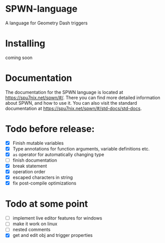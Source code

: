 # SPWN-language

A language for Geometry Dash triggers

# Installing

coming soon

# Documentation

The documentation for the SPWN language is located at https://spu7nix.net/spwn/#/. There you can find more detailed information about SPWN, and how to use it. You can also visit the standard documentation at https://spu7nix.net/spwn/#/std-docs/std-docs.

# Todo before release:

- [x] Finish mutable variables
- [x] Type annotations for function arguments, variable definitions etc.
- [x] `as` operator for automatically changing type
- [ ] finish documentation
- [x] break statement
- [x] operation order
- [x] escaped characters in string
- [x] fix post-compile optimizations

# Todo at some point

- [ ] implement live editor features for windows
- [ ] make it work on linux
- [ ] nested comments
- [x] get and edit obj and trigger properties
